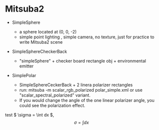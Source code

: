 # Mitsuba2

- SimpleSphere
  - a sphere located at (0, 0, -2)
  - simple point lighting , simple camera, no texture, just for practice to write Mitsuba2 scene
  
- SimpleSphereCheckerBack
  - "simpleSphere" + checker board rectangle obj + environmental emitter

- SimplePolar
  - SimpleSphereCeckerBack + 2 linera polarizer rectangles
  - run: mitsuba -m scalar_rgb_polarized polar_simple.xml or use "scalar_spectral_polarized" variant.
  - If you would change the angle of the one linear polarizer angle, you could see the polarization effect.
  
test
$ \sigma = \int dx $, $$\sigma = \int dx $$
